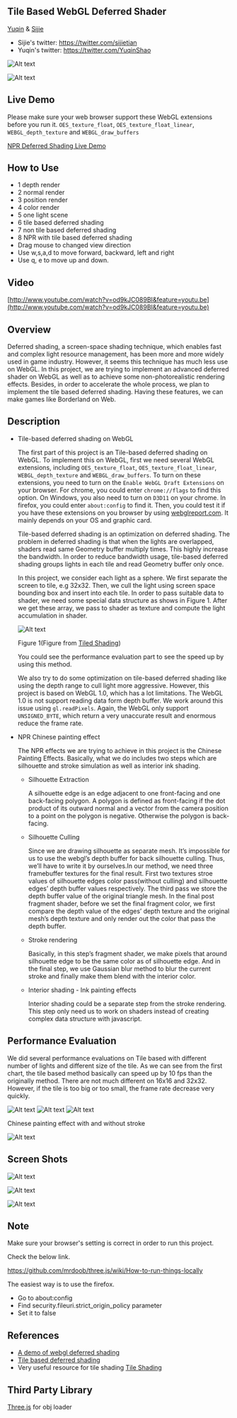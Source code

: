 Tile Based WebGL Deferred Shader
----------------------------------------

[Yuqin](https://github.com/yuqinshao) & [Sijie](https://github.com/tiansijie)

* Sijie's twitter: https://twitter.com/sijietian
* Yuqin's twitter: https://twitter.com/YuqinShao


![Alt text](Screenshots/SilEdge6.png "Figure 2")

![Alt text](Screenshots/500lights2.png "Figure 2")


## Live Demo ##
Please make sure your web browser support these WebGL extensions before you run it. `OES_texture_float`, `OES_texture_float_linear`, `WEBGL_depth_texture` and `WEBGL_draw_buffers`

[NPR Deferred Shading Live Demo](http://sijietian.com//WebGL/deferredshading/index.html)


## How to Use ##
- 1 depth render
- 2 normal render
- 3 position render
- 4 color render
- 5 one light scene
- 6 tile based deferred shading
- 7 non tile based deferred shading
- 8 NPR with tile based deferred shading
- Drag mouse to changed view direction
- Use w,s,a,d to move forward, backward, left and right
- Use q, e to move up and down.


## Video ##
[http://www.youtube.com/watch?v=od9kJC089BI&feature=youtu.be](http://www.youtube.com/watch?v=od9kJC089BI&feature=youtu.be)


Overview
--------------------------------------------
Deferred shading, a screen-space shading technique, which enables fast and complex light resource management, has been more and more widely used in game industry. However, it seems this technique has much less use on WebGL.
In this project, we are trying to implement an advanced deferred shader on WebGL as well as to achieve some non-photorealistic rendering effects. Besides, in order to accelerate the whole process, we plan to implement the tile based deferred shading. Having these features, we can make games like Borderland on Web.


## Description ##


- Tile-based deferred shading on WebGL
	
	The first part of this project is an Tile-based deferred shading on WebGL. To implement this on WebGL, first we need several WebGL extensions, including `OES_texture_float`, `OES_texture_float_linear`, `WEBGL_depth_texture` and `WEBGL_draw_buffers`. To turn on these extensions, you need to turn on the `Enable WebGL Draft Extensions` on your browser. For chrome, you could enter 
	`chrome://flags` to find this option. On Windows, you also need to turn on `D3D11` on your chrome. In firefox, you could enter `about:config` to find it. Then, you could test it if you have these extensions on you browser by using [webglreport.com](webglreport.com). It mainly depends on your OS and  graphic card.

	Tile-based deferred shading is an optimization on deferred shading. The problem in deferred shading is that when the lights are overlapped, shaders read same Geometry buffer multiply times. This highly increase the bandwidth. In order to reduce bandwidth usage, tile-based deferred shading groups lights in each tile and read Geometry buffer only once.

	In this project, we consider each light as a sphere. We first separate the screen to tile, e.g 32x32. Then, we cull the light using screen space bounding box and insert into each tile. In order to pass suitable data to shader, we need some special data structure as shows in Figure 1. After we get these array, we pass to shader as texture and compute the light accumulation in shader.

	![Alt text](tiledatastructure.png "Figure 1")
	
	Figure 1(Figure from [Tiled Shading](http://www.cse.chalmers.se/~uffe/tiled_shading_preprint.pdf))

	You could see the performance evaluation part to see the speed up by using this method.

	We also try to do some optimization on tile-based deferred shading like using the depth range to cull light more aggressive. However, this project is based on WebGL 1.0, which has a lot limitations. The WebGL 1.0 is not support reading data form depth buffer. We work around this issue using `gl.readPixels`. Again, the WebGL only support `UNSIGNED_BYTE`, which return a very unaccurate result and enormous reduce the frame rate.

- NPR Chinese painting effect
	
	The NPR effects we are trying to achieve in this project is the Chinese Painting Effects. Basically, what we do includes two steps which are silhouette and stroke simulation as well as interior ink shading. 

	

	- Silhouette Extraction
	
		A silhouette edge is an edge adjacent to one front-facing and one back-facing polygon. A polygon is defined as front-facing if the dot product of its outward normal and a vector from the camera position to a point on the polygon is negative. Otherwise the polygon is back-facing.

	
	- Silhouette Culling
	
		Since we are drawing silhouette as separate mesh. It’s impossible for us to use the webgl’s depth buffer for back silhouette culling.  Thus, we’ll have to write it by ourselves.In our method, we need three framebuffer textures for the final result. First two textures stroe values of silhouette edges color pass(without culling) and silhouette edges’ depth buffer values respectively. The third pass we store the depth buffer value of the original triangle mesh. In the final post fragment shader, before we set the final fragment color, we first compare the depth value of the edges’ depth texture and the original mesh’s depth texture and only render out the color that pass the depth buffer.
		
	- Stroke rendering
			
		Basically, in this step’s fragment shader, we make pixels that around silhouette edge to be the same color as of silhouette edge. And in the final step, we use Gaussian blur method to blur the current stroke and finally make them blend with the interior color. 
	- Interior shading - Ink painting effects

		Interior shading could be a separate step from the stroke rendering. This step only need us to work on shaders instead of creating complex data structure with javascript. 






## Performance Evaluation ##

We did several performance evaluations on Tile based with different number of lights and different size of the tile. As we can see from the first chart, the tile based method basically can speed up by 10 fps than the originally method. There are not much different on 16x16 and 32x32. However, if the tile is too big or too small, the frame rate decrease very quickly. 

![Alt text](tilenontile32.png "Figure 2")
![Alt text](tilenontile16.png "Figure 3")
![Alt text](tilesizeandframe.png "Figure 4")


Chinese painting effect with and without stroke 

![Alt text](Fpswithandwithoutstroke.png "Figure 5")





## Screen Shots ##

![Alt text](Screenshots/SilEdge7.png "Figure 2")

![Alt text](Screenshots/500lights.png "Figure 2")

![Alt text](Screenshots/TileOnly.png "Figure 2")

Note
-------------------------------------------
Make sure your browser's setting is correct in order to run this project.

Check the below link.

https://github.com/mrdoob/three.js/wiki/How-to-run-things-locally 

The easiest way is to use the firefox.
* Go to about:config
* Find security.fileuri.strict_origin_policy parameter
* Set it to false


References
---------------------------------------------------------------
* [A demo of webgl deferred shading](http://codeflow.org/entries/2012/aug/25/webgl-deferred-irradiance-volumes/#!)
* [Tile based deferred shading](http://bps10.idav.ucdavis.edu/talks/12-lauritzen_DeferredShading_BPS_SIGGRAPH2010_Notes.pdf) 
* Very useful resource for tile shading [Tile Shading](http://www.cse.chalmers.se/~uffe/tiled_shading_preprint.pdf)


Third Party Library
-------------------------------------------------
[Three.js](http://threejs.org/) for obj loader


